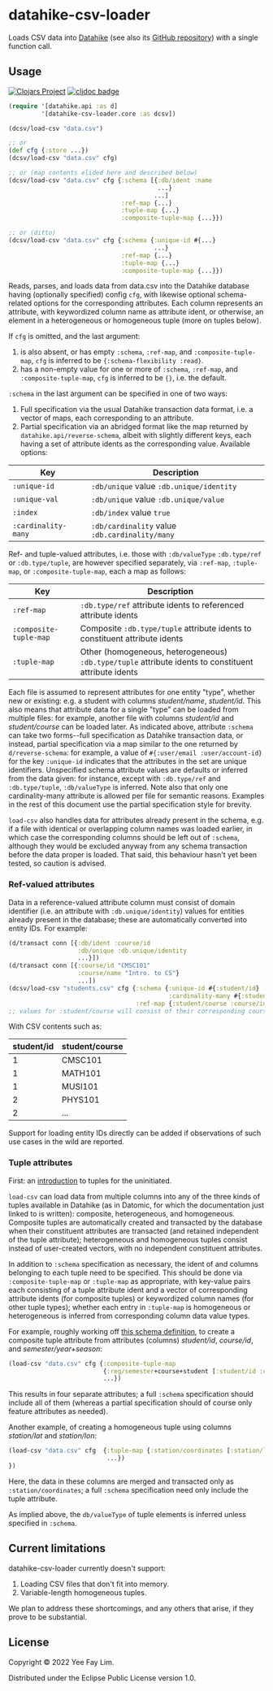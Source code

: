 # datahike-csv-loader

Loads CSV data into [Datahike](https://datahike.io) (see also its [GitHub repository](https://github.com/replikativ/datahike)) with a single function call.

## Usage

[![Clojars Project](https://img.shields.io/clojars/v/io.replikativ/datahike-csv-loader.svg)](https://clojars.org/io.replikativ/datahike-csv-loader) [![cljdoc badge](https://cljdoc.org/badge/io.replikativ/datahike-csv-loader)](https://cljdoc.org/d/io.replikativ/datahike-csv-loader)

``` clojure
(require '[datahike.api :as d]
         '[datahike-csv-loader.core :as dcsv])

(dcsv/load-csv "data.csv")

;; or
(def cfg {:store ...})
(dcsv/load-csv "data.csv" cfg)

;; or (map contents elided here and described below)
(dcsv/load-csv "data.csv" cfg {:schema [{:db/ident :name
                                         ...}
                                        ...]
                               :ref-map {...}
                               :tuple-map {...}
                               :composite-tuple-map {...}})

;; or (ditto)
(dcsv/load-csv "data.csv" cfg {:schema {:unique-id #{...}
                                        ...}
                               :ref-map {...}
                               :tuple-map {...}
                               :composite-tuple-map {...}})
```

Reads, parses, and loads data from data.csv into the Datahike database having (optionally specified) config `cfg`, with likewise optional schema-related options for the corresponding attributes. Each column represents an attribute, with keywordized column name as attribute ident, or otherwise, an element in a heterogeneous or homogeneous tuple (more on tuples below).

If `cfg` is omitted, and the last argument:
1. is also absent, or has empty `:schema`, `:ref-map`, and `:composite-tuple-map`, `cfg` is inferred to be `{:schema-flexibility :read}`.
2. has a non-empty value for one or more of `:schema`, `:ref-map`, and `:composite-tuple-map`, `cfg` is inferred to be `{}`, i.e. the default.

`:schema` in the last argument can be specified in one of two ways:
1. Full specification via the usual Datahike transaction data format, i.e. a vector of maps, each corresponding to an attribute.
2. Partial specification via an abridged format like the map returned by `datahike.api/reverse-schema`, albeit with slightly different keys, each having a set of attribute idents as the corresponding value. Available options:

| Key                 | Description   |
|---------------------|---------------|
| `:unique-id`        | `:db/unique` value `:db.unique/identity`
| `:unique-val`       | `:db/unique` value `:db.unique/value`
| `:index`            | `:db/index` value `true`
| `:cardinality-many` | `:db/cardinality` value `:db.cardinality/many`

Ref- and tuple-valued attributes, i.e. those with `:db/valueType` `:db.type/ref` or `:db.type/tuple`, are however specified separately, via `:ref-map`, `:tuple-map`, or `:composite-tuple-map`, each a map as follows:

| Key                     | Description   |
|-------------------------|---------------|
| `:ref-map`              | `:db.type/ref` attribute idents to referenced attribute idents
| `:composite-tuple-map`  | Composite `:db.type/tuple` attribute idents to constituent attribute idents
| `:tuple-map`            | Other (homogeneous, heterogeneous) `:db.type/tuple` attribute idents to constituent attribute idents

Each file is assumed to represent attributes for one entity "type", whether new or existing: e.g. a student with columns _student/name_, _student/id_. This also means that attribute data for a single "type" can be loaded from multiple files: for example, another file with columns _student/id_ and _student/course_ can be loaded later. As indicated above, attribute `:schema` can take two forms--full specification as Datahike transaction data, or instead, partial specification via a map similar to the one returned by `d/reverse-schema`: for example, a value of `#{:user/email :user/account-id}` for the key `:unique-id` indicates that the attributes in the set are unique identifiers. Unspecified schema attribute values are defaults or inferred from the data given: for instance, except with `:db.type/ref` and `:db.type/tuple`, `:db/valueType` is inferred. Note also that only one cardinality-many attribute is allowed per file for semantic reasons. Examples in the rest of this document use the partial specification style for brevity.

`load-csv` also handles data for attributes already present in the schema, e.g. if a file with identical or overlapping column names was loaded earlier, in which case the corresponding columns should be left out of `:schema`, although they would be excluded anyway from any schema transaction before the data proper is loaded. That said, this behaviour hasn't yet been tested, so caution is advised.

### Ref-valued attributes

Data in a reference-valued attribute column must consist of domain identifier (i.e. an attribute with `:db.unique/identity`) values for entities already present in the database; these are automatically converted into entity IDs. For example:

``` clojure
(d/transact conn [{:db/ident :course/id
                   :db/unique :db.unique/identity
                   ...}])
(d/transact conn [{:course/id "CMSC101"
                   :course/name "Intro. to CS"}
                   ...])
(dcsv/load-csv "students.csv" cfg {:schema {:unique-id #{:student/id}
                                            :cardinality-many #{:student/course}}
                                   :ref-map {:student/course :course/id}})
;; values for :student/course will consist of their corresponding course entity IDs 
```
With CSV contents such as:

| student/id | student/course |
|------------|----------------|
| 1          | CMSC101        |
| 1          | MATH101        |
| 1          | MUSI101        |
| 2          | PHYS101        |
| 2          | ...            |

Support for loading entity IDs directly can be added if observations of such use cases in the wild are reported.

### Tuple attributes

First: an [introduction](https://docs.datomic.com/on-prem/schema/schema.html#tuples) to tuples for the uninitiated.

`load-csv` can load data from multiple columns into any of the three kinds of tuples available in Datahike (as in Datomic, for which the documentation just linked to is written): composite, heterogeneous, and homogeneous. Composite tuples are automatically created and transacted by the database when their constituent attributes are transacted (and retained independent of the tuple attribute); heterogeneous and homogeneous tuples consist instead of user-created vectors, with no independent constituent attributes. 

In addition to `:schema` specification as necessary, the ident of and columns belonging to each tuple need to be specified. This should be done via `:composite-tuple-map` or `:tuple-map` as appropriate, with key-value pairs each consisting of a tuple attribute ident and a vector of corresponding attribute idents (for composite tuples) or keywordized column names (for other tuple types); whether each entry in `:tuple-map` is homogeneous or heterogeneous is inferred from corresponding column data value types.

For example, roughly working off [this schema definition](https://docs.datomic.com/on-prem/schema/schema.html#composite-tuples), to create a composite tuple attribute from attributes (columns) _student/id_, _course/id_, and _semester/year+season_:
``` clojure
(load-csv "data.csv" cfg {:composite-tuple-map
                          {:reg/semester+course+student [:student/id :course/id :semester/year+season]}
                          ...})
```
This results in four separate attributes; a full `:schema` specification should include all of them (whereas a partial specification should of course only feature attributes as needed).

Another example, of creating a homogeneous tuple using columns _station/lat_ and _station/lon_:
``` clojure
(load-csv "data.csv" cfg  {:tuple-map {:station/coordinates [:station/lat :station/lon]}
                           ...})
})
```
Here, the data in these columns are merged and transacted only as `:station/coordinates`; a full `:schema` specification need only include the tuple attribute.

As implied above, the `db/valueType` of tuple elements is inferred unless specified in `:schema`.

## Current limitations

datahike-csv-loader currently doesn't support:
1. Loading CSV files that don't fit into memory.
2. Variable-length homogeneous tuples.

We plan to address these shortcomings, and any others that arise, if they prove to be substantial.

## License

Copyright © 2022 Yee Fay Lim.

Distributed under the Eclipse Public License version 1.0.

